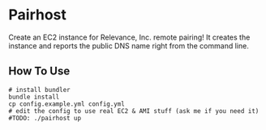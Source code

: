 # Pairhost

Create an EC2 instance for Relevance, Inc. remote pairing!  It creates the instance and reports the public DNS name right from the command line.

## How To Use

    # install bundler
    bundle install
    cp config.example.yml config.yml
    # edit the config to use real EC2 & AMI stuff (ask me if you need it)
    #TODO: ./pairhost up